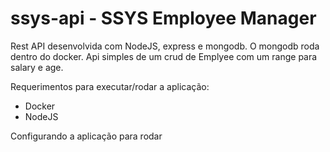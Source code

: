 # ssys-api - SSYS Employee Manager
Rest API desenvolvida com NodeJS, express e mongodb. O mongodb roda dentro do docker. Api simples de um crud de Emplyee com um range para salary e age. 

Requerimentos para executar/rodar a aplicação:
- Docker
- NodeJS

Configurando a aplicação para rodar

